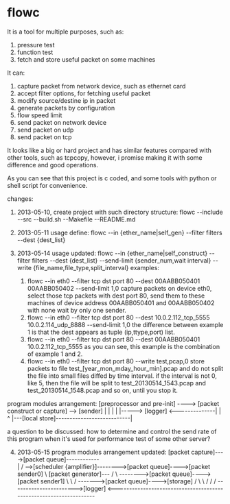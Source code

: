 flowc
=====
It is a tool for multiple purposes, such as:
1) pressure test
2) function test
3) fetch and store useful packet on some machines

It can:
1) capture packet from network device, such as ethernet card
2) accept filter options, for fetching useful packet
3) modify source/destine ip in packet
4) generate packets by configuration
5) flow speed limit
6) send packet on network device
7) send packet on udp
8) send packet on tcp

It looks like a big or hard project and has similar features compared with
other tools, such as tcpcopy, however, i promise making it with some
difference and good operations.

As you can see that this project is c coded, and some tools with python or shell script
for convenience.

changes:
1) 2013-05-10, create project with such directory structure:
flowc
	--include
	--src
	--build.sh
	--Makefile
	--README.md

2) 2013-05-11
usage define:
	flowc --in {ether_name|self_gen} --filter filters --dest {dest_list} 

3) 2013-05-14
	usage updated: flowc --in {ether_name|self_construct} --filter filters --dest {dest_list} --send-limit {sender_num,wait interval} --write {file_name,file_type,split_interval}
examples:
	1. flowc --in eth0 --filter tcp dst port 80 --dest 00AABB050401 00AABB050402 --send-limit 1,0
		capture packets on device eth0, select those tcp packets with dest port 80,
send them to these machines of device address 00AABB050401 and 00AABB050402 with none wait by only one sender.
	2. flowc --in eth0 --filter tcp dst port 80 --dest 10.0.2.112_tcp_5555 10.0.2.114_udp_8888 --send-limit 1,0
		the difference between example 1 is that the dest appears as tuple (ip,ttype,port) list.
	3. flowc --in eth0 --filter tcp dst port 80 --dest 00AABB050401 10.0.2.112_tcp_5555
		as you can see, this example is the combination of example 1 and 2.
	4. flowc --in eth0 --filter tcp dst port 80 --write test,pcap,0
		store packets to file test_[year_mon_mday_hour_min].pcap and do not split the file into small files diffed by time interval. if the interval is not 0, like 5, then the file will be split to test_20130514_1543.pcap and test_20130514_1548.pcap and so on, until you stop it.

program modules arrangement:
	[preprocessor and pre-init] ----> [packet construct or capture] --> [sender]
			|								|								|
			|								|-----> [logger] <--------------|
			|											^
			|---[local store]---------------------------|

a question to be discussed:
	how to determine and control the send rate of this program when it's used for performance test of some other server?

4) 2013-05-15
program modules arrangement updated:
	[packet capture]---->[packet queue]------------\
	  |						      /	                -->[scheduler {amplifier}]-------->[packet queue]---->[packet sender0]
	  \      [packet generator]---                    	 /  \                 \-------->[packet queue]---->[packet sender1]
	   \	       \									/	 \------->[packet queue]---->[storage]			   /
		\			\								   /								    /				  /
		 ----------------------->[logger] <-------------------------------------------------------------------


